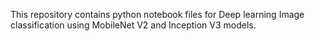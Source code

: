 This repository contains python notebook files for Deep learning Image classification using MobileNet V2 and Inception V3 models.

